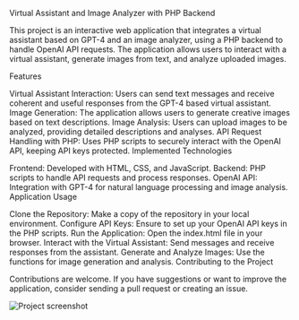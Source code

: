 Virtual Assistant and Image Analyzer with PHP Backend

This project is an interactive web application that integrates a virtual assistant based on GPT-4 and an image analyzer, using a PHP backend to handle OpenAI API requests. The application allows users to interact with a virtual assistant, generate images from text, and analyze uploaded images.

Features

Virtual Assistant Interaction: Users can send text messages and receive coherent and useful responses from the GPT-4 based virtual assistant.
Image Generation: The application allows users to generate creative images based on text descriptions.
Image Analysis: Users can upload images to be analyzed, providing detailed descriptions and analyses.
API Request Handling with PHP: Uses PHP scripts to securely interact with the OpenAI API, keeping API keys protected.
Implemented Technologies

Frontend: Developed with HTML, CSS, and JavaScript.
Backend: PHP scripts to handle API requests and process responses.
OpenAI API: Integration with GPT-4 for natural language processing and image analysis.
Application Usage

Clone the Repository: Make a copy of the repository in your local environment.
Configure API Keys: Ensure to set up your OpenAI API keys in the PHP scripts.
Run the Application: Open the index.html file in your browser.
Interact with the Virtual Assistant: Send messages and receive responses from the assistant.
Generate and Analyze Images: Use the functions for image generation and analysis.
Contributing to the Project

Contributions are welcome. If you have suggestions or want to improve the application, consider sending a pull request or creating an issue.

![Project screenshot](https://app.hundezonen.ch/docs/Captura%20dwe%20pantalla%202024-01-13%20a%20las%2015.50.45.png)
